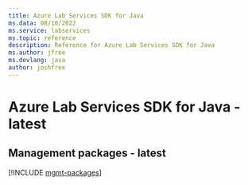```yaml
---
title: Azure Lab Services SDK for Java
ms.data: 08/10/2022
ms.service: labservices
ms.topic: reference
description: Reference for Azure Lab Services SDK for Java
ms.author: jfree
ms.devlang: java
author: joshfree
---
```

# Azure Lab Services SDK for Java - latest

## Management packages - latest
[!INCLUDE [mgmt-packages](lab-services-mgmt-index.md)]